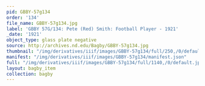```yaml
---
pid: GBBY-57g134
order: '134'
file_name: GBBY-57g134.jpg
label: 'GBBY 57G/134: Pete (Red) Smith: Football Player - 1921'
_date: '1921'
object_type: glass plate negative
source: http://archives.nd.edu/Bagby/GBBY-57g134.jpg
thumbnail: "/img/derivatives/iiif/images/GBBY-57g134/full/250,/0/default.jpg"
manifest: "/img/derivatives/iiif/images/GBBY-57g134/manifest.json"
full: "/img/derivatives/iiif/images/GBBY-57g134/full/1140,/0/default.jpg"
layout: bagby_item
collection: bagby
---
```

